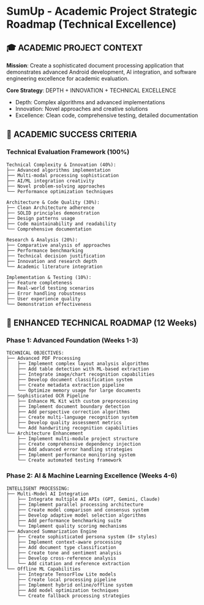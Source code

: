 # SumUp - Academic Project Strategic Roadmap (Technical Excellence)

## 🎓 **ACADEMIC PROJECT CONTEXT**

**Mission**: Create a sophisticated document processing application that demonstrates advanced Android development, AI integration, and software engineering excellence for academic evaluation.

**Core Strategy**: DEPTH + INNOVATION + TECHNICAL EXCELLENCE
- Depth: Complex algorithms and advanced implementations
- Innovation: Novel approaches and creative solutions  
- Excellence: Clean code, comprehensive testing, detailed documentation

## 🎯 **ACADEMIC SUCCESS CRITERIA**

### **Technical Evaluation Framework (100%)**
```
Technical Complexity & Innovation (40%):
├── Advanced algorithms implementation
├── Multi-modal processing sophistication
├── AI/ML integration creativity
├── Novel problem-solving approaches
└── Performance optimization techniques

Architecture & Code Quality (30%):
├── Clean Architecture adherence
├── SOLID principles demonstration
├── Design patterns usage
├── Code maintainability and readability
└── Comprehensive documentation

Research & Analysis (20%):
├── Comparative analysis of approaches
├── Performance benchmarking
├── Technical decision justification
├── Innovation and research depth
└── Academic literature integration

Implementation & Testing (10%):
├── Feature completeness
├── Real-world testing scenarios
├── Error handling robustness
├── User experience quality
└── Demonstration effectiveness
```

## 🔬 **ENHANCED TECHNICAL ROADMAP (12 Weeks)**

### **Phase 1: Advanced Foundation (Weeks 1-3)**
```
TECHNICAL OBJECTIVES:
├── Advanced PDF Processing
│   ├── Implement complex layout analysis algorithms
│   ├── Add table detection with ML-based extraction
│   ├── Integrate image/chart recognition capabilities
│   ├── Develop document classification system
│   ├── Create metadata extraction pipeline
│   └── Optimize memory usage for large documents
├── Sophisticated OCR Pipeline
│   ├── Enhance ML Kit with custom preprocessing
│   ├── Implement document boundary detection
│   ├── Add perspective correction algorithms
│   ├── Create multi-language recognition system
│   ├── Develop quality assessment metrics
│   └── Add handwriting recognition capabilities
└── Architecture Enhancement
    ├── Implement multi-module project structure
    ├── Create comprehensive dependency injection
    ├── Add advanced error handling strategies
    ├── Implement performance monitoring system
    └── Create automated testing framework
```

### **Phase 2: AI & Machine Learning Excellence (Weeks 4-6)**
```
INTELLIGENT PROCESSING:
├── Multi-Model AI Integration
│   ├── Integrate multiple AI APIs (GPT, Gemini, Claude)
│   ├── Implement parallel processing architecture
│   ├── Create model comparison and consensus system
│   ├── Develop adaptive model selection algorithms
│   ├── Add performance benchmarking suite
│   └── Implement quality scoring mechanisms
├── Advanced Summarization Engine
│   ├── Create sophisticated persona system (8+ styles)
│   ├── Implement context-aware processing
│   ├── Add document type classification
│   ├── Create tone and sentiment analysis
│   ├── Develop cross-reference analysis
│   └── Add citation and reference extraction
└── Offline ML Capabilities
    ├── Integrate TensorFlow Lite models
    ├── Create local processing pipeline
    ├── Implement hybrid online/offline system
    ├── Add model optimization techniques
    └── Create fallback processing strategies
```